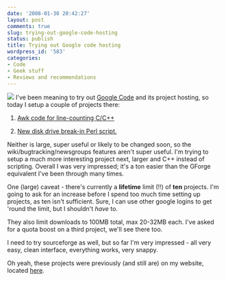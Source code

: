 ```yaml
---
date: '2008-01-30 20:42:27'
layout: post
comments: true
slug: trying-out-google-code-hosting
status: publish
title: Trying out Google code hosting
wordpress_id: '583'
categories:
- Code
- Geek stuff
- Reviews and recommendations
---
```


![](http://code.google.com/hosting/images/code_sm.png)
I've been meaning to try out [Google Code](http://code.google.com/hosting/) and its project hosting, so today I setup a couple of projects there:



	
  1. [Awk code for line-counting C/C++](http://code.google.com/p/line-counting/)

	
  2. [New disk drive break-in Perl script.](http://code.google.com/p/disc-drive-flogger/)


Neither is large, super useful or likely to be changed soon, so the wiki/bugtracking/newsgroups features aren't super useful. I'm trying to setup a much more interesting project next, larger and C++ instead of scripting. Overall I was very impressed; it's a ton easier than the GForge equivalent I've been through many times.

One (large) caveat - there's currently a **lifetime** limit (!!) of **ten** projects. I'm going to ask for an increase before I spend too much time setting up projects, as ten isn't sufficient. Sure, I can use other google logins to get 'round the limit, but I shouldn't _have_ to.

They also limit downloads to 100MB total, max 20-32MB each. I've asked for a quota boost on a third project, we'll see there too.

I need to try sourceforge as well, but so far I'm very impressed - all very easy, clean interface, everything works, very snappy.

Oh yeah, these projects were previously (and still are) on my website, located [here](http://www.phfactor.net/code/).
